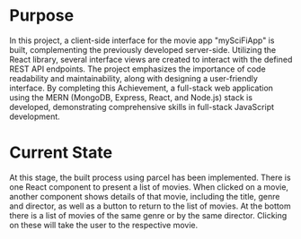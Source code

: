 # Purpose
In this project, a client-side interface for the movie app "mySciFiApp" is built, complementing the previously developed server-side. Utilizing the React library, several interface views are created to interact with the defined REST API endpoints. The project emphasizes the importance of code readability and maintainability, along with designing a user-friendly interface. By completing this Achievement, a full-stack web application using the MERN (MongoDB, Express, React, and Node.js) stack is developed, demonstrating comprehensive skills in full-stack JavaScript development.

# Current State
At this stage, the built process using parcel has been implemented. There is one React component to present a list of movies. When clicked on a movie, another component shows details of that movie, including the title, genre and director, as well as a button to return to the list of movies. At the bottom there is a list of movies of the same genre or by the same director. Clicking on these will take the user to the respective movie.